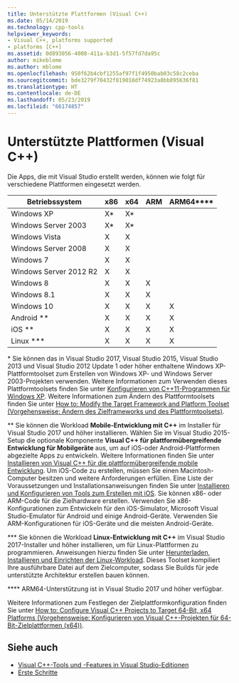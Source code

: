 ```yaml
---
title: Unterstützte Plattformen (Visual C++)
ms.date: 05/14/2019
ms.technology: cpp-tools
helpviewer_keywords:
- Visual C++, platforms supported
- platforms [C++]
ms.assetid: 0d893056-4008-411a-b3d1-5f57fd7da95c
author: mikeblome
ms.author: mblome
ms.openlocfilehash: 950f62b4cbf1255af97f1f4950bab03c58c2ceba
ms.sourcegitcommit: bde3279f70432f819018df74923a8bb895636f81
ms.translationtype: HT
ms.contentlocale: de-DE
ms.lasthandoff: 05/23/2019
ms.locfileid: "66174857"
---
```

# <a name="supported-platforms-visual-c"></a>Unterstützte Plattformen (Visual C++)

Die Apps, die mit Visual Studio erstellt werden, können wie folgt für verschiedene Plattformen eingesetzt werden.

|Betriebssystem|x86|x64|ARM|ARM64\*\*\*\*|
|----------------------|---------|---------|---------|---------|
|Windows XP|X\*|X\*|||
|Windows Server 2003|X\*|X\*|||
|Windows Vista|X|X|||
|Windows Server 2008|X|X|||
|Windows 7|X|X|||
|Windows Server 2012 R2|X|X|||
|Windows 8|X|X|X||
|Windows 8.1|X|X|X||
|Windows 10|X|X|X|X|
|Android \*\*|X|X|X|X|
|iOS \*\*|X|X|X|X|
|Linux \*\*\*|X|X|X|X|

\* Sie können das in Visual Studio 2017, Visual Studio 2015, Visual Studio 2013 und Visual Studio 2012 Update 1 oder höher enthaltene Windows XP-Plattformtoolset zum Erstellen von Windows XP- und Windows Server 2003-Projekten verwenden. Weitere Informationen zum Verwenden dieses Plattformtoolsets finden Sie unter [Konfigurieren von C++11-Programmen für Windows XP](../build/configuring-programs-for-windows-xp.md). Weitere Informationen zum Ändern des Plattformtoolsets finden Sie unter [How to: Modify the Target Framework and Platform Toolset (Vorgehensweise: Ändern des Zielframeworks und des Plattformtoolsets)](../build/how-to-modify-the-target-framework-and-platform-toolset.md).

\*\* Sie können die Workload **Mobile-Entwicklung mit C++** im Installer für Visual Studio 2017 und höher installieren. Wählen Sie im Visual Studio 2015-Setup die optionale Komponente **Visual C++ für plattformübergreifende Entwicklung für Mobilgeräte** aus, um auf iOS-oder Android-Plattformen abgezielte Apps zu entwickeln. Weitere Informationen finden Sie unter [Installieren von Visual C++ für die plattformübergreifende mobile Entwicklung](/visualstudio/cross-platform/install-visual-cpp-for-cross-platform-mobile-development). Um iOS-Code zu erstellen, müssen Sie einen Macintosh-Computer besitzen und weitere Anforderungen erfüllen. Eine Liste der Voraussetzungen und Installationsanweisungen finden Sie unter [Installieren und Konfigurieren von Tools zum Erstellen mit iOS](/visualstudio/cross-platform/install-and-configure-tools-to-build-using-ios). Sie können x86- oder ARM-Code für die Zielhardware erstellen. Verwenden Sie x86-Konfigurationen zum Entwickeln für den iOS-Simulator, Microsoft Visual Studio-Emulator für Android und einige Android-Geräte. Verwenden Sie ARM-Konfigurationen für iOS-Geräte und die meisten Android-Geräte.

\*\*\* Sie können die Workload **Linux-Entwicklung mit C++** im Visual Studio 2017-Installer und höher installieren, um für Linux-Plattformen zu programmieren. Anweisungen hierzu finden Sie unter [Herunterladen, Installieren und Einrichten der Linux-Workload](../linux/download-install-and-setup-the-linux-development-workload.md). Dieses Toolset kompiliert Ihre ausführbare Datei auf dem Zielcomputer, sodass Sie Builds für jede unterstützte Architektur erstellen bauen können.

\*\*\*\* ARM64-Unterstützung ist in Visual Studio 2017 und höher verfügbar.

Weitere Informationen zum Festlegen der Zielplattformkonfiguration finden Sie unter [How to: Configure Visual C++ Projects to Target 64-Bit, x64 Platforms (Vorgehensweise: Konfigurieren von Visual C++-Projekten für 64-Bit-Zielplattformen (x64))](../build/how-to-configure-visual-cpp-projects-to-target-64-bit-platforms.md).

## <a name="see-also"></a>Siehe auch

- [Visual C++-Tools und -Features in Visual Studio-Editionen](visual-cpp-tools-and-features-in-visual-studio-editions.md)
- [Erste Schritte](/visualstudio/ide/getting-started-with-cpp-in-visual-studio)
